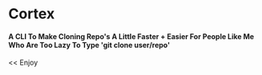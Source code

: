 # Cortex
#### A CLI To Make Cloning Repo's A Little Faster + Easier For People Like Me Who Are Too Lazy To Type 'git clone user/repo'
<< Enjoy

